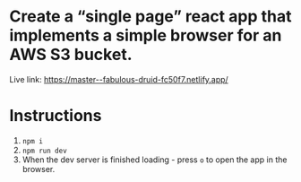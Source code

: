 # Create a “single page” react app that implements a simple browser for an AWS S3 bucket.
Live link: https://master--fabulous-druid-fc50f7.netlify.app/

# Instructions
1. `npm i`
2. `npm run dev`
3. When the dev server is finished loading - press `o` to open the app in the browser.
